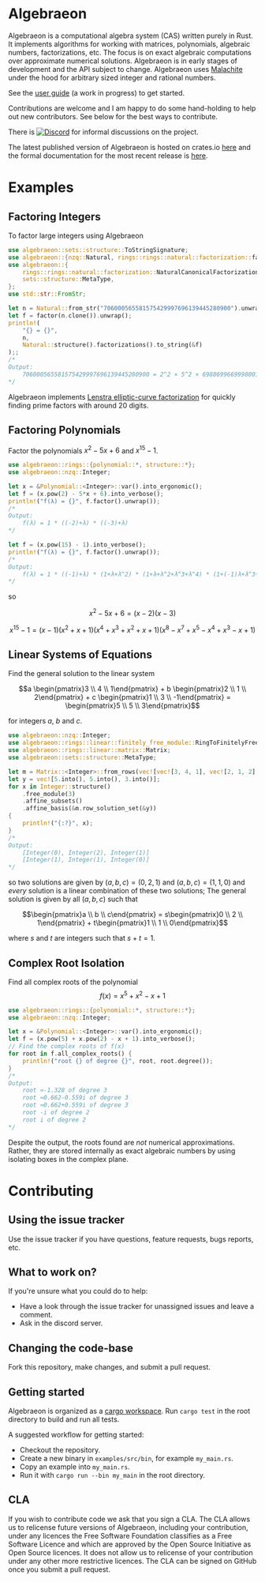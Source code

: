 # Algebraeon

Algebraeon is a computational algebra system (CAS) written purely in Rust. It implements algorithms for working with matrices, polynomials, algebraic numbers, factorizations, etc. The focus is on exact algebraic computations over approximate numerical solutions. Algebraeon is in early stages of development and the API subject to change. Algebraeon uses [Malachite](https://www.malachite.rs/) under the hood for arbitrary sized integer and rational numbers.

See the [user guide](https://pishleback.github.io/Algebraeon/) (a work in progress) to get started. 

Contributions are welcome and I am happy to do some hand-holding to help out new contributors. See below for the best ways to contribute.

There is [![Discord](https://img.shields.io/badge/Discord-Join%20Chat-7289DA?logo=discord&logoColor=white)](https://discord.gg/DBqbPqPMKR) for informal discussions on the project.

The latest published version of Algebraeon is hosted on crates.io [here](https://crates.io/crates/algebraeon) and the formal documentation for the most recent release is [here](https://docs.rs/algebraeon/latest/algebraeon/).

# Examples

## Factoring Integers

To factor large integers using Algebraeon

```rust
use algebraeon::sets::structure::ToStringSignature;
use algebraeon::{nzq::Natural, rings::rings::natural::factorization::factor};
use algebraeon::{
    rings::rings::natural::factorization::NaturalCanonicalFactorizationStructure,
    sets::structure::MetaType,
};
use std::str::FromStr;

let n = Natural::from_str("706000565581575429997696139445280900").unwrap();
let f = factor(n.clone()).unwrap();
println!(
    "{} = {}",
    n,
    Natural::structure().factorizations().to_string(&f)
);;
/*
Output:
    706000565581575429997696139445280900 = 2^2 × 5^2 × 6988699669998001 × 1010203040506070809
*/
```

Algebraeon implements [Lenstra elliptic-curve factorization](https://en.wikipedia.org/wiki/Lenstra_elliptic-curve_factorization) for quickly finding prime factors with around 20 digits.

## Factoring Polynomials

Factor the polynomials $x^2 - 5x + 6$ and $x^{15} - 1$.

```rust
use algebraeon::rings::{polynomial::*, structure::*};
use algebraeon::nzq::Integer;

let x = &Polynomial::<Integer>::var().into_ergonomic();
let f = (x.pow(2) - 5*x + 6).into_verbose();
println!("f(λ) = {}", f.factor().unwrap());
/*
Output:
    f(λ) = 1 * ((-2)+λ) * ((-3)+λ)
*/

let f = (x.pow(15) - 1).into_verbose();
println!("f(λ) = {}", f.factor().unwrap());
/*
Output:
    f(λ) = 1 * ((-1)+λ) * (1+λ+λ^2) * (1+λ+λ^2+λ^3+λ^4) * (1+(-1)λ+λ^3+(-1)λ^4+λ^5+(-1)λ^7+λ^8)
*/
```

so

```math
x^2 - 5x + 6 = (x-2)(x-3)
```

```math
x^{15}-1 = (x-1)(x^2+x+1)(x^4+x^3+x^2+x+1)(x^8-x^7+x^5-x^4+x^3-x+1)
```

## Linear Systems of Equations

Find the general solution to the linear system

```math
a \begin{pmatrix}3 \\ 4 \\ 1\end{pmatrix} + b \begin{pmatrix}2 \\ 1 \\ 2\end{pmatrix} + c \begin{pmatrix}1 \\ 3 \\ -1\end{pmatrix} = \begin{pmatrix}5 \\ 5 \\ 3\end{pmatrix}
```

for integers $a$, $b$ and $c$.

```rust
use algebraeon::nzq::Integer;
use algebraeon::rings::linear::finitely_free_module::RingToFinitelyFreeModuleSignature;
use algebraeon::rings::linear::matrix::Matrix;
use algebraeon::sets::structure::MetaType;

let m = Matrix::<Integer>::from_rows(vec![vec![3, 4, 1], vec![2, 1, 2], vec![1, 3, -1]]);
let y = vec![5.into(), 5.into(), 3.into()];
for x in Integer::structure()
    .free_module(3)
    .affine_subsets()
    .affine_basis(&m.row_solution_set(&y))
{
    println!("{:?}", x);
}
/*
Output:
    [Integer(0), Integer(2), Integer(1)]
    [Integer(1), Integer(1), Integer(0)]
*/
```

so two solutions are given by $(a, b, c) = (0, 2, 1)$ and $(a, b, c) = (1, 1, 0)$ and _every_ solution is a linear combination of these two solutions; The general solution is given by all $(a, b, c)$ such that

```math
\begin{pmatrix}a \\ b \\ c\end{pmatrix} = s\begin{pmatrix}0 \\ 2 \\ 1\end{pmatrix} + t\begin{pmatrix}1 \\ 1 \\ 0\end{pmatrix}
```

where $s$ and $t$ are integers such that $s + t = 1$.

## Complex Root Isolation

Find all complex roots of the polynomial
$$f(x) = x^5 + x^2 - x + 1$$

```rust
use algebraeon::rings::{polynomial::*, structure::*};
use algebraeon::nzq::Integer;

let x = &Polynomial::<Integer>::var().into_ergonomic();
let f = (x.pow(5) + x.pow(2) - x + 1).into_verbose();
// Find the complex roots of f(x)
for root in f.all_complex_roots() {
    println!("root {} of degree {}", root, root.degree());
}
/*
Output:
    root ≈-1.328 of degree 3
    root ≈0.662-0.559i of degree 3
    root ≈0.662+0.559i of degree 3
    root -i of degree 2
    root i of degree 2
*/
```

Despite the output, the roots found are _not_ numerical approximations. Rather, they are stored internally as exact algebraic numbers by using isolating boxes in the complex plane.

# Contributing

## Using the issue tracker

Use the issue tracker if you have questions, feature requests, bugs reports, etc.

## What to work on?

If you're unsure what you could do to help:
 - Have a look through the issue tracker for unassigned issues and leave a comment.
 - Ask in the discord server.

## Changing the code-base

Fork this repository, make changes, and submit a pull request.

## Getting started

Algebraeon is organized as a [cargo workspace](https://doc.rust-lang.org/book/ch14-03-cargo-workspaces.html). Run `cargo test` in the root directory to build and run all tests.

A suggested workflow for getting started:
- Checkout the repository.
- Create a new binary in `examples/src/bin`, for example `my_main.rs`.
- Copy an example into `my_main.rs`.
- Run it with `cargo run --bin my_main` in the root directory.

## CLA

If you wish to contribute code we ask that you sign a CLA. The CLA allows us to relicense future versions of Algebraeon, including your contribution, under any licences the Free Software Foundation classifies as a Free Software Licence and which are approved by the Open Source Initiative as Open Source licences. It does not allow us to relicense of your contribution under any other more restrictive licences. The CLA can be signed on GitHub once you submit a pull request.
